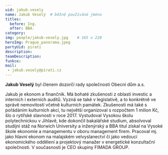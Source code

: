 ```yaml
---
uid: jakub.vesely
name: Jakub Veselý	# běžně používáné jméno
titles:
  before: Ing.
  after: BBA.
category:
img: people/jakub-vesely.jpg    # 165 x 220
heroImg: Prague_panorama.jpeg
partyUid: pirati
description: 
teamDescription:
funkce: 
mail:
 - jakub.vesely@pirati.cz  		  
---
```


**Jakub Veselý** byl členem dozorčí rady společnosti Obecní dům a.s.

Jakub je ekonom a finančník. Má bohaté zkušenosti z oblasti investic a interních i externích auditů. Vyzná se také v legislativě, a to konkrétně ve správě nemovitostí včetně kulturních památek. Zkušenosti má také s pořádáním kulturních akcí, tu největší organizoval s rozpočtem 1 milion Kč, šlo o rytířské slavnosti v roce 2017. Vystudoval Vysokou školu polytechnickou v Jihlavě, kde dokončil bakalářské studium, absolvoval studijní stáž na Norwich University a inženýrský a BBA titul získal na Vysoké škole ekonomie a managementu v oboru management firem. Pracoval mj. jako hlavní ekonom na malajském velvyslanectví či jako vedoucí ekonomického oddělení a projektový manažer v energetické konzultační společnosti. V současnosti je CEO skupiny FIMADA GROUP.
